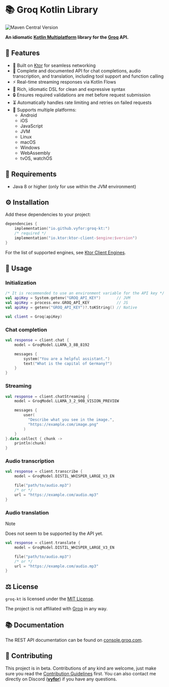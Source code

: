 # 📚 Groq Kotlin Library 

![Maven Central Version](https://img.shields.io/maven-central/v/io.github.vyfor/groq-kt)

**An idiomatic [Kotlin Multiplatform](https://kotlinlang.org/docs/multiplatform.html) library for the [Groq](https://groq.com/) API.**

## 💎 Features
- 🚀 Built on [Ktor](https://ktor.io/) for seamless networking
- 🎨 Complete and documented API for chat completions, audio transcription, and translation, including tool support and function calling
- ⚡ Real-time streaming responses via Kotlin Flows
- 🧩 Rich, idiomatic DSL for clean and expressive syntax
- 🔒 Ensures required validations are met before request submission
- ⏳ Automatically handles rate limiting and retries on failed requests
- 📱 Supports multiple platforms:
  - Android
  - iOS
  - JavaScript
  - JVM
  - Linux
  - macOS
  - Windows
  - WebAssembly
  - tvOS, watchOS

## 🔌 Requirements
- Java 8 or higher (only for use within the JVM environment)

## ⚙️ Installation

Add these dependencies to your project:
```kotlin
dependencies {
    implementation("io.github.vyfor:groq-kt:")
    /* required */
    implementation("io.ktor:ktor-client-$engine:$version")
}
```

For the list of supported engines, see [Ktor Client Engines](https://ktor.io/docs/client-engines.html#platforms).

## 🧩 Usage

### Initialization
```kotlin
/* It is recommended to use an environment variable for the API key */
val apiKey = System.getenv("GROQ_API_KEY")       // JVM
val apiKey = process.env.GROQ_API_KEY            // JS
val apiKey = getenv("GROQ_API_KEY")?.toKString() // Native

val client = Groq(apiKey)
```

### Chat completion
```kotlin
val response = client.chat {
    model = GroqModel.LLAMA_3_8B_8192

    messages {
        system("You are a helpful assistant.")
        text("What is the capital of Germany?")
    }
}
```

### Streaming
```kotlin
val response = client.chatStreaming {
    model = GroqModel.LLAMA_3_2_90B_VISION_PREVIEW

    messages {
        user(
          "Describe what you see in the image.",
          "https://example.com/image.png"
        )
    }
}.data.collect { chunk ->
    println(chunk)
}
```

### Audio transcription
```kotlin
val response = client.transcribe {
    model = GroqModel.DISTIL_WHISPER_LARGE_V3_EN

    file("path/to/audio.mp3")
    /* or */
    url = "https://example.com/audio.mp3"
}
```

### Audio translation
> [!NOTE]
> Does not seem to be supported by the API yet.
```kotlin
val response = client.translate {
    model = GroqModel.DISTIL_WHISPER_LARGE_V3_EN

    file("path/to/audio.mp3")
    /* or */
    url = "https://example.com/audio.mp3"
}
```

## ⚖️ License
`groq-kt` is licensed under the [MIT License](./LICENSE).

The project is not affiliated with [Groq](https://groq.com/) in any way.

## 📚 Documentation

The REST API documentation can be found on [console.groq.com](https://console.groq.com/docs).

## 🌱 Contributing
This project is in beta. Contributions of any kind are welcome, just make sure you read the [Contribution Guidelines](./.github/CONTRIBUTING.md) first. You can also contact me directly on Discord (**[vyfor](https://discord.com/users/446729269872427018)**) if you have any questions.